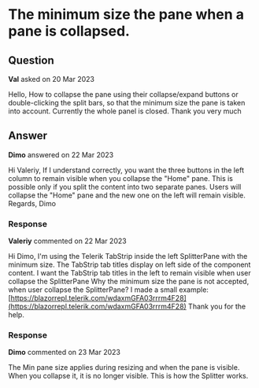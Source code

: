 # The minimum size the pane when a pane is collapsed.

## Question

**Val** asked on 20 Mar 2023

Hello, How to collapse the pane using their collapse/expand buttons or double-clicking the split bars, so that the minimum size the pane is taken into account. Currently the whole panel is closed. Thank you very much

## Answer

**Dimo** answered on 22 Mar 2023

Hi Valeriy, If I understand correctly, you want the three buttons in the left column to remain visible when you collapse the "Home" pane. This is possible only if you split the content into two separate panes. Users will collapse the "Home" pane and the new one on the left will remain visible. Regards, Dimo

### Response

**Valeriy** commented on 22 Mar 2023

Hi Dimo, I'm using the Telerik TabStrip inside the left SplitterPane with the minimum size. The TabStrip tab titles display on left side of the component content. I want the TabStrip tab titles in the left to remain visible when user collapse the SplitterPane Why the minimum size the pane is not accepted, when user collapse the SplitterPane? I made a small example: [https://blazorrepl.telerik.com/wdaxmGFA03rrrm4F28](https://blazorrepl.telerik.com/wdaxmGFA03rrrm4F28) Thank you for the help.

### Response

**Dimo** commented on 23 Mar 2023

The Min pane size applies during resizing and when the pane is visible. When you collapse it, it is no longer visible. This is how the Splitter works.
